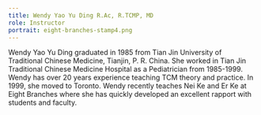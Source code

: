 ```yaml
---
title: Wendy Yao Yu Ding R.Ac, R.TCMP, MD
role: Instructor
portrait: eight-branches-stamp4.png
---
```

Wendy Yao Yu Ding graduated in 1985 from Tian Jin University of Traditional Chinese Medicine, Tianjin, P. R. China. She worked in Tian Jin Traditional Chinese Medicine Hospital as a Pediatrician from 1985-1999. Wendy has over 20 years experience teaching TCM theory and practice. In 1999, she moved to Toronto. Wendy recently teaches Nei Ke and Er Ke at Eight Branches where she has quickly developed an excellent rapport with students and faculty.